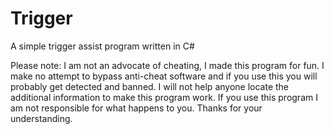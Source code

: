 # Trigger
A simple trigger assist program written in C#

Please note: I am not an advocate of cheating, I made this program for fun. I make no attempt to bypass anti-cheat software and if you use this you will probably get detected and banned. I will not help anyone locate the additional information to make this program work. If you use this program I am not responsible for what happens to you. Thanks for your understanding.